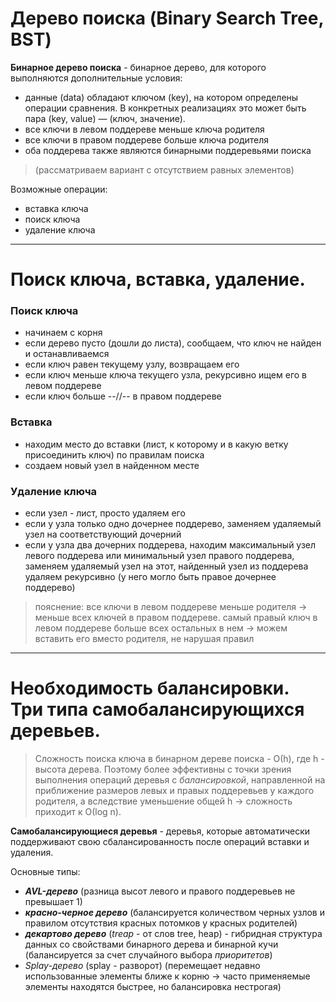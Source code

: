 # **Дерево поиска (Binary Search Tree, BST)**

**Бинарное дерево поиска** - бинарное дерево, для которого выполняются дополнительные условия:

- данные (data) обладают ключом (key), на котором определены операции сравнения. В конкретных реализациях это может быть пара (key, value) — (ключ, значение).
- все ключи в левом поддереве меньше ключа родителя
- все ключи в правом поддереве больше ключа родителя
- оба поддерева также являются бинарными поддеревьями поиска

> (рассматриваем вариант с отсутствием равных элементов)

Возможные операции:

- вставка ключа
- поиск ключа
- удаление ключа

---

# **Поиск ключа, вставка, удаление.**

### **Поиск ключа**

- начинаем с корня
- если дерево пусто (дошли до листа), сообщаем, что ключ не найден и останавливаемся
- если ключ равен текущему узлу, возвращаем его
- если ключ меньше ключа текущего узла, рекурсивно ищем его в левом поддереве
- если ключ больше --//-- в правом поддереве

### **Вставка**

- находим место до вставки (лист, к которому и в какую ветку присоединить ключ) по правилам поиска
- создаем новый узел в найденном месте

### **Удаление ключа**

- если узел - лист, просто удаляем его
- если у узла только одно дочернее поддерево, заменяем удаляемый узел на соответствующий дочерний
- если у узла два дочерних поддерева, находим максимальный узел левого поддерева или минимальный узел правого поддерева, заменяем удаляемый узел на этот, найденный узел из поддерева удаляем рекурсивно (у него могло быть правое дочернее поддерево)

> пояснение: все ключи в левом поддереве меньше родителя -> меньше всех ключей в правом поддереве. самый правый ключ в левом поддереве больше всех остальных в нем -> можем вставить его вместо родителя, не нарушая правил

---
# **Необходимость балансировки. Три типа самобалансирующихся деревьев.**

> Сложность поиска ключа в бинарном дереве поиска - О(h), где h - высота дерева. Поэтому более эффективны с точки зрения выполнения операций деревья с *балансировкой*, направленной на приближение размеров левых и правых поддеревьев у каждого родителя, а вследствие уменьшение общей h -> сложность приходит к О(log n).

**Самобалансирующиеся деревья** - деревья, которые автоматически поддерживают свою сбалансированность после операций вставки и удаления.

Основные типы:

- **_AVL-дерево_** (разница высот левого и правого поддеревьев не превышает 1)
- **_красно-черное дерево_** (балансируется количеством черных узлов и правилом отсутствия красных потомков у красных родителей)
- **_декартово дерево_** (*treap* - от слов tree, heap) - гибридная структура данных со свойствами бинарного дерева и бинарной кучи (балансируется за счет случайного выбора *приоритетов*)
- *Splay-дерево* (splay - разворот) (перемещает недавно использованные элементы ближе к корню -> часто применяемые элементы находятся быстрее, но балансировка нестрогая)

